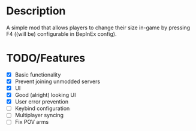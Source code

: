 # Description

A simple mod that allows players to change their size in-game by pressing F4 ((will be) configurable in BepInEx config).

# TODO/Features

- [x] Basic functionality
- [x] Prevent joining unmodded servers
- [x] UI
- [x] Good (alright) looking UI
- [x] User error prevention
- [ ] Keybind configuration
- [ ] Multiplayer syncing
- [ ] Fix POV arms

